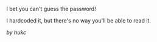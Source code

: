 I bet you can't guess the password!

I hardcoded it, but there's no way you'll be able to read it.

_by hukc_
